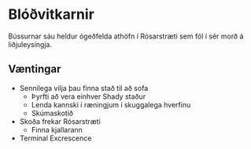 # Blóðvitkarnir
Bússurnar sáu heldur ógeðfelda athöfn í Rósarstræti sem fól í sér morð á 
liðjuleysingja.

## Væntingar
- Sennilega vilja þau finna stað til að sofa
  - Þyrfti að vera einhver Shady staður
  - Lenda kannski í ræningjum í skuggalega hverfinu
  - Skúmaskotið
- Skoða frekar Rósarstræti
  - Finna kjallarann
- Terminal Excrescence